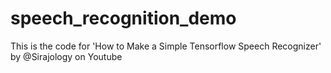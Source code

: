 # speech_recognition_demo

This is the code for 'How to Make a Simple Tensorflow Speech Recognizer' by @Sirajology on Youtube
